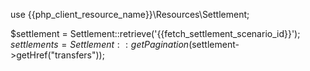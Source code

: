 use {{php_client_resource_name}}\Resources\Settlement;

$settlement = Settlement::retrieve('{{fetch_settlement_scenario_id}}');
$settlements = Settlement::getPagination($settlement->getHref("transfers"));
